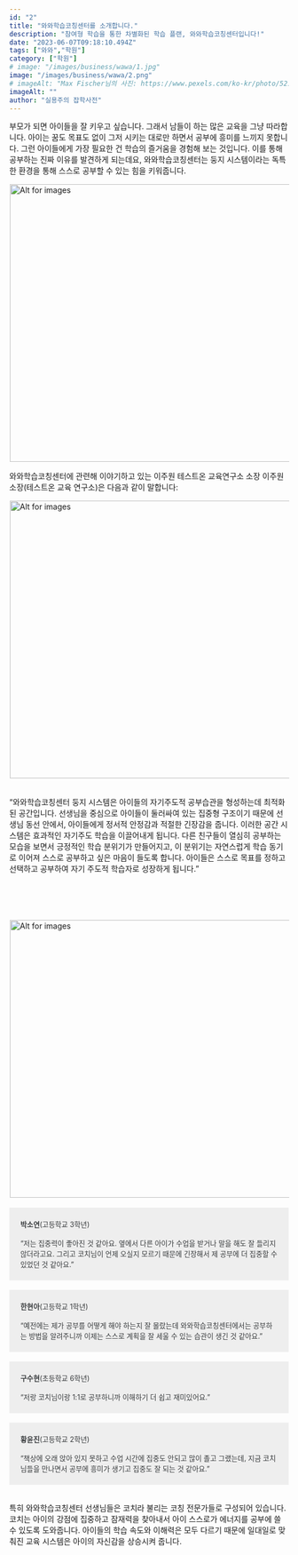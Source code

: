 ```yaml
---
id: "2"
title: "와와학습코칭센터를 소개합니다."
description: "참여형 학습을 통한 차별화된 학습 플랜, 와와학습코칭센터입니다!"
date: "2023-06-07T09:18:10.494Z"
tags: ["와와","학원"]
category: ["학원"]
# image: "/images/business/wawa/1.jpg"
image: "/images/business/wawa/2.png"
# imageAlt: "Max Fischer님의 사진: https://www.pexels.com/ko-kr/photo/5212345/"
imageAlt: ""
author: "실용주의 잡학사전"
---
```


<p className="mb-3 font-light text-gray-500 dark:text-gray-400 first-line:uppercase first-line:tracking-widest first-letter:text-7xl first-letter:font-bold first-letter:text-gray-900 dark:first-letter:text-gray-100 first-letter:mr-3 first-letter:float-left">
부모가 되면 아이들을 잘 키우고 싶습니다. 그래서 남들이 하는 많은 교육을 그냥 따라합니다. 아이는 꿈도 목표도 없이 그저 시키는 대로만 하면서 공부에 흥미를 느끼지 못합니다.
그런 아이들에게 가장 필요한 건 학습의 즐거움을 경험해 보는 것입니다. 이를 통해 공부하는 진짜 이유를 발견하게 되는데요, 와와학습코칭센터는 둥지 시스템이라는 독특한 환경을 통해 스스로 공부할 수 있는 힘을 키워줍니다.
</p>
<div className="relative">
  <!-- <div className="flex" style="transform:translateX(-600px)"> -->
  <div className="flex flex-wrap justify-center not-prose">
    <img
        height="500px"
        width="700px"
        className="cover "
        style="margin:1px"
        alt="Alt for images"
        src="/images/business/wawa/2.png"
    />
  </div>
</div>
<p className="font-light text-gray-500 dark:text-gray-400">
와와학습코칭센터에 관련해 이야기하고 있는 이주원 테스트온 교육연구소 소장 이주원 소장(테스트온 교육 연구소)은 다음과 같이 말합니다: 
</p>

<div className="relative">
  <!-- <div className="flex" style="transform:translateX(-600px)"> -->
  <div className="flex flex-wrap justify-center not-prose">
    <img
        height="500px"
        width="700px"
        className="cover "
        style="margin:1px"
        alt="Alt for images"
        src="/images/business/wawa/3.png"
    />
  </div>
</div>

<br/>
<div className="gap-2.5 p-4 border-t-4 border-blue-200  rounded-lg text-left font-medium drop-shadow-lg bg-[rgba(235,242,254,1)] text-[rgba(35,46,82,1)]">
  <p className="p-2 text-[22px]">
    “와와학습코칭센터 둥지 시스템은 아이들의 자기주도적 공부습관을 형성하는데 최적화된 공간입니다. 선생님을 중심으로 아이들이 둘러싸여 있는 집중형 구조이기 때문에 선생님 동선 안에서, 아이들에게 정서적 안정감과 적절한 긴장감을 줍니다. 이러한 공간 시스템은 효과적인 자기주도 학습을 이끌어내게 됩니다. 다른 친구들이 열심히 공부하는 모습을 보면서 긍정적인 학습 분위기가 만들어지고, 이 분위기는 자연스럽게 학습 동기로 이어져 스스로 공부하고 싶은 마음이 들도록 합니다. 아이들은 스스로 목표를 정하고 선택하고 공부하여 자기 주도적 학습자로 성장하게 됩니다.”
  </p>
</div>
<br/>
<br/>
<br/>
<br/>


<div className="relative">
  <!-- <div className="flex" style="transform:translateX(-600px)"> -->
  <div className="flex flex-wrap justify-center not-prose">
    <img
        height="500px"
        width="700px"
        className="cover "
        style="margin:1px"
        alt="Alt for images"
        src="/images/business/wawa/5.png"
    />
  </div>
</div>

<br/>
<div style="background-color:rgba(105,105,105,.1); padding:20px;">
  <pre-wrap style="font-size: 90%; color: #373a3c;"><strong>박소연</strong>(고등학교 3학년)<br><br>  “저는 집중력이 좋아진 것 같아요. 옆에서 다른 아이가 수업을 받거나 말을 해도 잘 들리지 않더라고요. 그리고 코치님이 언제 오실지 모르기 때문에 긴장해서 제 공부에 더 집중할 수 있었던 것 같아요.”</pre-wrap>
</div>

<br/>
<div style="background-color:rgba(105,105,105,.1); padding:20px;">
  <pre-wrap style="font-size: 90%; color: #373a3c;"><strong>한현아</strong>(고등학교 1학년)<br><br>  “예전에는 제가 공부를 어떻게 해야 하는지 잘 몰랐는데 와와학습코칭센터에서는 공부하는 방법을 알려주니까 이제는 스스로 계획을 잘 세울 수 있는 습관이 생긴 것 같아요.”</pre-wrap>
</div>

<br/>
<div style="background-color:rgba(105,105,105,.1); padding:20px;">
  <pre-wrap style="font-size: 90%; color: #373a3c;"><strong>구수현</strong>(초등학교 6학년)<br><br>  “저랑 코치님이랑 1:1로 공부하니까 이해하기 더 쉽고 재미있어요.”</pre-wrap>
</div>

<br/>
<div style="background-color:rgba(105,105,105,.1); padding:20px;">
  <pre-wrap style="font-size: 90%; color: #373a3c;"><strong>황윤진</strong>(고등학교 2학년)<br><br>  “책상에 오래 앉아 있지 못하고 수업 시간에 집중도 안되고 많이 졸고 그랬는데, 지금 코치님들을 만나면서 공부에 흥미가 생기고 집중도 잘 되는 것 같아요.”</pre-wrap>
</div>

<br/>

<p className="font-light text-gray-500 dark:text-gray-400">
특히 와와학습코칭센터 선생님들은 코치라 불리는 코칭 전문가들로 구성되어 있습니다. 코치는 아이의 강점에 집중하고 잠재력을 찾아내서 아이 스스로가 에너지를 공부에 쓸 수 있도록 도와줍니다. 아이들의 학습 속도와 이해력은 모두 다르기 때문에 일대일로 맞춰진 교육 시스템은 아이의 자신감을 상승시켜 줍니다.
</p>
